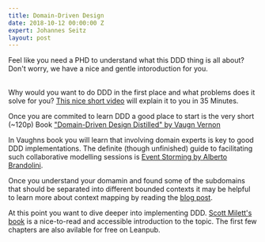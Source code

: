 ```yaml
---
title: Domain-Driven Design
date: 2018-10-12 00:00:00 Z
expert: Johannes Seitz
layout: post
---
```


Feel like you need a PHD to understand what this DDD thing is all about? Don't worry, we have a nice and gentle intoroduction for you. <br><br>

Why would you want to do DDD in the first place and what problems does it solve for you? [This nice short video](https://www.youtube.com/watch?v=8k2yNRHdG2U) will explain it to you in 35 Minutes.  

Once you are commited to learn DDD a good place to start is the very short (~120p) Book ["Domain-Driven Design Distilled" by Vaugn Vernon](http://www.informit.com/store/domain-driven-design-distilled-9780134434421)

In Vaughns book you will learn that involving domain experts is key to good DDD implementations. The definite (though unfinished) guide to facilitating such collaborative modelling sessions is [Event Storming by Alberto Brandolini](https://leanpub.com/introducing_eventstorming). 

Once you understand your domamin and found some of the subdomains that should be separated into different bounded contexts it may be helpful to learn more about context mapping by reading the [blog post](https://www.infoq.com/articles/ddd-contextmapping/).

At this point you want to dive deeper into implementing DDD. [Scott Milett's book](https://leanpub.com/Practicing-DDD) is a nice-to-read and accessible introduction to the topic. The first few chapters are also avilable for free on Leanpub. 
